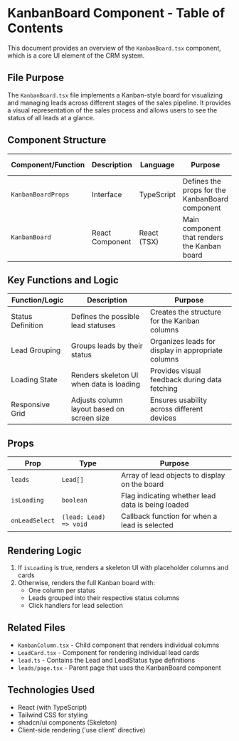 # KanbanBoard Component - Table of Contents

This document provides an overview of the `KanbanBoard.tsx` component, which is a core UI element of the CRM system.

## File Purpose

The `KanbanBoard.tsx` file implements a Kanban-style board for visualizing and managing leads across different stages of the sales pipeline. It provides a visual representation of the sales process and allows users to see the status of all leads at a glance.

## Component Structure

| Component/Function | Description | Language | Purpose | Connected Components |
|-------------------|-------------|----------|---------|---------------------|
| `KanbanBoardProps` | Interface | TypeScript | Defines the props for the KanbanBoard component | N/A |
| `KanbanBoard` | React Component | React (TSX) | Main component that renders the Kanban board | KanbanColumn |

## Key Functions and Logic

| Function/Logic | Description | Purpose |
|----------------|-------------|---------|
| Status Definition | Defines the possible lead statuses | Creates the structure for the Kanban columns |
| Lead Grouping | Groups leads by their status | Organizes leads for display in appropriate columns |
| Loading State | Renders skeleton UI when data is loading | Provides visual feedback during data fetching |
| Responsive Grid | Adjusts column layout based on screen size | Ensures usability across different devices |

## Props

| Prop | Type | Purpose |
|------|------|---------|
| `leads` | `Lead[]` | Array of lead objects to display on the board |
| `isLoading` | `boolean` | Flag indicating whether lead data is being loaded |
| `onLeadSelect` | `(lead: Lead) => void` | Callback function for when a lead is selected |

## Rendering Logic

1. If `isLoading` is true, renders a skeleton UI with placeholder columns and cards
2. Otherwise, renders the full Kanban board with:
   - One column per status
   - Leads grouped into their respective status columns
   - Click handlers for lead selection

## Related Files

- `KanbanColumn.tsx` - Child component that renders individual columns
- `LeadCard.tsx` - Component for rendering individual lead cards
- `lead.ts` - Contains the Lead and LeadStatus type definitions
- `leads/page.tsx` - Parent page that uses the KanbanBoard component

## Technologies Used

- React (with TypeScript)
- Tailwind CSS for styling
- shadcn/ui components (Skeleton)
- Client-side rendering ('use client' directive)
